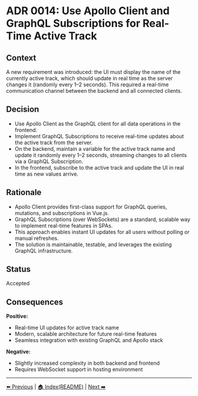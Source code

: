 # ADR 0014: Use Apollo Client and GraphQL Subscriptions for Real-Time Active Track

## Context

A new requirement was introduced: the UI must display the name of the currently active track, which should update in real time as the server changes it (randomly every 1–2 seconds). This required a real-time communication channel between the backend and all connected clients.

## Decision

- Use Apollo Client as the GraphQL client for all data operations in the frontend.
- Implement GraphQL Subscriptions to receive real-time updates about the active track from the server.
- On the backend, maintain a variable for the active track name and update it randomly every 1–2 seconds, streaming changes to all clients via a GraphQL Subscription.
- In the frontend, subscribe to the active track and update the UI in real time as new values arrive.

## Rationale

- Apollo Client provides first-class support for GraphQL queries, mutations, and subscriptions in Vue.js.
- GraphQL Subscriptions (over WebSockets) are a standard, scalable way to implement real-time features in SPAs.
- This approach enables instant UI updates for all users without polling or manual refreshes.
- The solution is maintainable, testable, and leverages the existing GraphQL infrastructure.

## Status

Accepted

## Consequences

**Positive:**

- Real-time UI updates for active track name
- Modern, scalable architecture for future real-time features
- Seamless integration with existing GraphQL and Apollo stack

**Negative:**

- Slightly increased complexity in both backend and frontend
- Requires WebSocket support in hosting environment

---

[⬅️ Previous](./ADR-0013-AdoptGraphQL.md) | [🏠 Index(README)](./README.md) | [Next ➡️](./ADR-0015-BuildOptimization.md)
